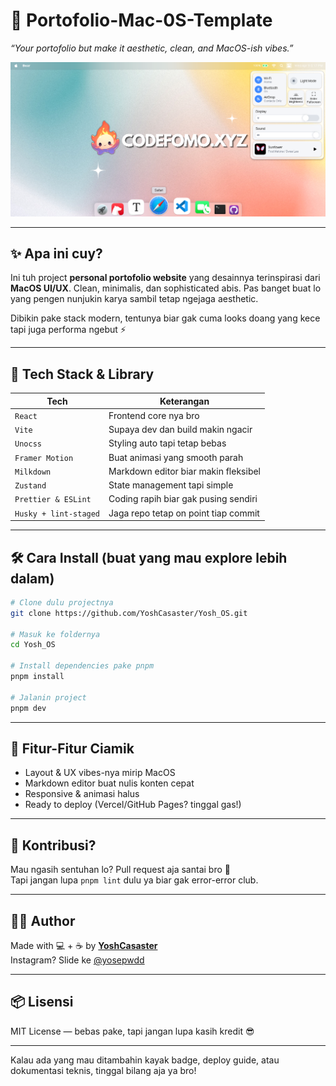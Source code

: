 # 🚀 Portofolio-Mac-0S-Template  
*“Your portofolio but make it aesthetic, clean, and MacOS-ish vibes.”*

![Preview](https://github.com/YoshCasaster/store_db/blob/main/Screenshot%202025-04-09%20171856.png?raw=true)

---

## ✨ Apa ini cuy?

Ini tuh project **personal portofolio website** yang desainnya terinspirasi dari **MacOS UI/UX**. Clean, minimalis, dan sophisticated abis. Pas banget buat lo yang pengen nunjukin karya sambil tetap ngejaga aesthetic.

Dibikin pake stack modern, tentunya biar gak cuma looks doang yang kece tapi juga performa ngebut ⚡

---

## 🧠 Tech Stack & Library

| Tech        | Keterangan |
|-------------|------------|
| `React`     | Frontend core nya bro |
| `Vite`      | Supaya dev dan build makin ngacir |
| `Unocss`    | Styling auto tapi tetap bebas |
| `Framer Motion` | Buat animasi yang smooth parah |
| `Milkdown`  | Markdown editor biar makin fleksibel |
| `Zustand`   | State management tapi simple |
| `Prettier & ESLint` | Coding rapih biar gak pusing sendiri |
| `Husky + lint-staged` | Jaga repo tetap on point tiap commit |

---

## 🛠 Cara Install (buat yang mau explore lebih dalam)

```bash
# Clone dulu projectnya
git clone https://github.com/YoshCasaster/Yosh_OS.git

# Masuk ke foldernya
cd Yosh_OS

# Install dependencies pake pnpm
pnpm install

# Jalanin project
pnpm dev
```

---

## 🎨 Fitur-Fitur Ciamik

- Layout & UX vibes-nya mirip MacOS
- Markdown editor buat nulis konten cepat
- Responsive & animasi halus
- Ready to deploy (Vercel/GitHub Pages? tinggal gas!)

---

## 🤝 Kontribusi?

Mau ngasih sentuhan lo? Pull request aja santai bro 🙌  
Tapi jangan lupa `pnpm lint` dulu ya biar gak error-error club.

---

## 🙋‍♂️ Author

Made with 💻 + ☕ by **[YoshCasaster](https://github.com/YoshCasaster)**  
Instagram? Slide ke [@yosepwdd](https://instagram.com/yosepwdd)

---

## 📦 Lisensi

MIT License — bebas pake, tapi jangan lupa kasih kredit 😎

---

Kalau ada yang mau ditambahin kayak badge, deploy guide, atau dokumentasi teknis, tinggal bilang aja ya bro!
